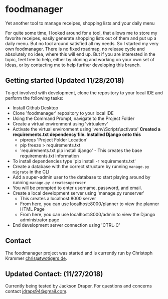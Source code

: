 # foodmanager
Yet another tool to manage receipes, shopping lists and your daily menu

For quite some time, I looked around for a tool, that allows me to store my favorite receipes, easily generate shopping lists out of them and put up a daily menu. But no tool around satisfied all my needs. So I started my very own foodmanager.
There is no fixed roadmap, no release cycle and absolutely no idea, where this will end up. But if you are interested in the topic, feel free to help, either by cloning and working on your own set of ideas, or by contacting me to help further developing this branch.

## Getting started (Updated 11/28/2018)
To get involved with development, clone the repository to your local IDE and perform the following tasks:
- Install Github Desktop
- Clone 'foodmanager' repository to your local IDE
- Using the Command Prompt, navigate to the Project Folder
- Create a virtual environment using 'virtualenv'
- Activate the virtual environment using 'venv\Scripts\activate'
**Created a requirements.txt dependency file. Installed Django onto this**
    - pipreqs 'Project Folder Location'
    - pip freeze > requirements.txt
    - 'requirements.txt pip install django' - This creates the base requirements.txt information
- To install dependencies type 'pip install -r requirements.txt'
- Create a database with the correct structure by running `manage.py migrate` in the CLI
- Add a super-admin user to the database to start playing around by running `manage.py createsuperuser`
- You will be prompted to enter username, password, and email.
- Create a local development server using 'manage.py runserver'
    - This creates a localhost:8000 server
    - From here, you can use localhost:8000/planner to view the planner HTML Page
    - From here, you can use localhost:8000/admin to view the Django administrator page
- End development server connection using 'CTRL-C'

## Contact
The foodmanager project was started and is currently run by Christoph Krammer <chris@twotigers.de>.
## Updated Contact: (11/27/2018)
Currently being tested by Jackson Draper. For questions and concerns contact <jdraps94@gmail.com>.
